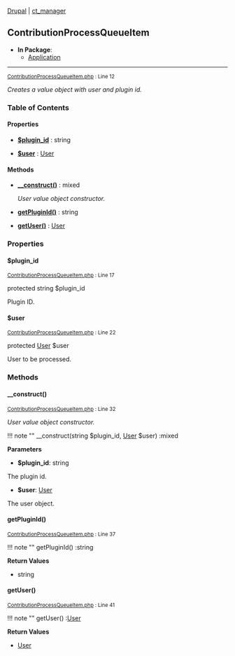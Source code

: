 
[Drupal](../namespaces/drupal.md) | [ct_manager](../namespaces/drupal-ct-manager.md)

## ContributionProcessQueueItem


- **In Package**:
    - [Application](../packages/Application.md)
  


---





<small>[ContributionProcessQueueItem.php](../files/web-modules-custom-ct-manager-src-contributionprocessqueueitem.md) : Line 12</small>

*Creates a value object with user and plugin id.*









### Table of Contents









#### Properties
- **[$plugin_id](../classes/Drupal-ct-manager-ContributionProcessQueueItem.md#plugin_id)**
         : string  

- **[$user](../classes/Drupal-ct-manager-ContributionProcessQueueItem.md#user)**
         : [User](# "\Drupal\user\Entity\User")  


#### Methods
- **[__construct()](../classes/Drupal-ct-manager-ContributionProcessQueueItem.md#__construct)**
           : mixed

  *User value object constructor.*

- **[getPluginId()](../classes/Drupal-ct-manager-ContributionProcessQueueItem.md#getpluginid)**
           : string

- **[getUser()](../classes/Drupal-ct-manager-ContributionProcessQueueItem.md#getuser)**
           : [User](# "\Drupal\user\Entity\User")







### Properties

#### $plugin_id

<small>[ContributionProcessQueueItem.php](../files/web-modules-custom-ct-manager-src-contributionprocessqueueitem.md) : Line 17</small>



protected string $plugin_id

Plugin ID.






#### $user

<small>[ContributionProcessQueueItem.php](../files/web-modules-custom-ct-manager-src-contributionprocessqueueitem.md) : Line 22</small>



protected [User](# "\Drupal\user\Entity\User") $user

User to be processed.








### Methods

#### __construct()

<small>[ContributionProcessQueueItem.php](../files/web-modules-custom-ct-manager-src-contributionprocessqueueitem.md) : Line 32</small>

*User value object constructor.*

!!! note ""
    __construct(string $plugin_id, [User](# "\Drupal\user\Entity\User") $user) :mixed




**Parameters**

- **$plugin_id**: string
    
The plugin id.

- **$user**: [User](# "\Drupal\user\Entity\User")
    
The user object.








#### getPluginId()

<small>[ContributionProcessQueueItem.php](../files/web-modules-custom-ct-manager-src-contributionprocessqueueitem.md) : Line 37</small>


!!! note ""
    getPluginId() :string









**Return Values**
- string

#### getUser()

<small>[ContributionProcessQueueItem.php](../files/web-modules-custom-ct-manager-src-contributionprocessqueueitem.md) : Line 41</small>


!!! note ""
    getUser() :[User](# "\Drupal\user\Entity\User")









**Return Values**
- [User](# "\Drupal\user\Entity\User")


